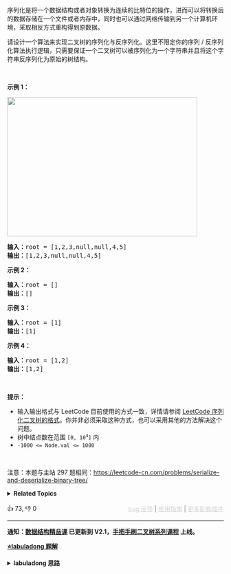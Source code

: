 <p>序列化是将一个数据结构或者对象转换为连续的比特位的操作，进而可以将转换后的数据存储在一个文件或者内存中，同时也可以通过网络传输到另一个计算机环境，采取相反方式重构得到原数据。</p>

<p>请设计一个算法来实现二叉树的序列化与反序列化。这里不限定你的序列 / 反序列化算法执行逻辑，只需要保证一个二叉树可以被序列化为一个字符串并且将这个字符串反序列化为原始的树结构。</p>

<p>&nbsp;</p>

<p><strong>示例 1：</strong></p>

<p><img alt="" src="https://assets.leetcode.com/uploads/2020/09/15/serdeser.jpg" style="width: 442px; height: 324px;" /></p>

<pre>
<strong>输入：</strong>root = [1,2,3,null,null,4,5]
<strong>输出：</strong>[1,2,3,null,null,4,5]
</pre>

<p><strong>示例 2：</strong></p>

<pre>
<strong>输入：</strong>root = []
<strong>输出：</strong>[]
</pre>

<p><strong>示例 3：</strong></p>

<pre>
<strong>输入：</strong>root = [1]
<strong>输出：</strong>[1]
</pre>

<p><strong>示例 4：</strong></p>

<pre>
<strong>输入：</strong>root = [1,2]
<strong>输出：</strong>[1,2]
</pre>

<p>&nbsp;</p>

<p><strong>提示：</strong></p>

<ul> 
 <li>输入输出格式与 LeetCode 目前使用的方式一致，详情请参阅&nbsp;<a href="/faq/#binary-tree">LeetCode 序列化二叉树的格式</a>。你并非必须采取这种方式，也可以采用其他的方法解决这个问题。</li> 
 <li>树中结点数在范围 <code>[0, 10<sup>4</sup>]</code> 内</li> 
 <li><code>-1000 &lt;= Node.val &lt;= 1000</code></li> 
</ul>

<p>&nbsp;</p>

<p>
 <meta charset="UTF-8" />注意：本题与主站 297&nbsp;题相同：<a href="https://leetcode-cn.com/problems/serialize-and-deserialize-binary-tree/">https://leetcode-cn.com/problems/serialize-and-deserialize-binary-tree/</a>&nbsp;</p>

<details><summary><strong>Related Topics</strong></summary>树 | 深度优先搜索 | 广度优先搜索 | 设计 | 字符串 | 二叉树</details><br>

<div>👍 73, 👎 0<span style='float: right;'><span style='color: gray;'><a href='https://github.com/labuladong/fucking-algorithm/discussions/939' target='_blank' style='color: lightgray;text-decoration: underline;'>bug 反馈</a> | <a href='https://labuladong.gitee.io/article/fname.html?fname=jb插件简介' target='_blank' style='color: lightgray;text-decoration: underline;'>使用指南</a> | <a href='https://labuladong.github.io/algo/images/others/%E5%85%A8%E5%AE%B6%E6%A1%B6.jpg' target='_blank' style='color: lightgray;text-decoration: underline;'>更多配套插件</a></span></span></div>

<div id="labuladong"><hr>

**通知：[数据结构精品课](https://aep.h5.xeknow.com/s/1XJHEO) 已更新到 V2.1，[手把手刷二叉树系列课程](https://aep.xet.tech/s/3YGcq3) 上线。**



<p><strong><a href="https://labuladong.github.io/article/slug.html?slug=h54YBf" target="_blank">⭐️labuladong 题解</a></strong></p>
<details><summary><strong>labuladong 思路</strong></summary>

## 基本思路

这道题和 [297. 二叉树的序列化与反序列化](/problems/serialize-and-deserialize-binary-tree) 相同。

PS：这道题在[《算法小抄》](https://item.jd.com/12759911.html) 的第 247 页。

序列化问题其实就是遍历问题，你能遍历，顺手把遍历的结果转化成字符串的形式，不就是序列化了么？

这里我就简单说说用前序遍历的思路，前序遍历的特点是根节点在开头，然后接着左子树的前序遍历结果，然后接着右子树的前序遍历结果：

![](https://labuladong.github.io/pictures/二叉树序列化/1.jpeg)

所以如果按照前序遍历顺序进行序列化，反序列化的时候，就知道第一个元素是根节点的值，然后递归调用反序列化左右子树，接到根节点上即可，上述思路翻译成代码即可解决本题。

当然，这题也可以尝试使用二叉树的中序、后序、层序的遍历方式来做，具体可看详细题解。

**详细题解：[东哥带你刷二叉树（序列化篇）](https://labuladong.github.io/article/fname.html?fname=二叉树的序列化)**

**标签：[二叉树](https://mp.weixin.qq.com/mp/appmsgalbum?__biz=MzAxODQxMDM0Mw==&action=getalbum&album_id=2121994699837177859)，[数据结构](https://mp.weixin.qq.com/mp/appmsgalbum?__biz=MzAxODQxMDM0Mw==&action=getalbum&album_id=1318892385270808576)，递归**

## 解法代码

提示：🟢 标记的是我写的解法代码，🤖 标记的是 chatGPT 翻译的多语言解法代码。如有错误，可以 [点这里](https://github.com/labuladong/fucking-algorithm/issues/1113) 反馈和修正。

<div class="tab-panel"><div class="tab-nav">
<button data-tab-item="cpp" class="tab-nav-button btn " data-tab-group="default" onclick="switchTab(this)">cpp🤖</button>

<button data-tab-item="python" class="tab-nav-button btn " data-tab-group="default" onclick="switchTab(this)">python🤖</button>

<button data-tab-item="java" class="tab-nav-button btn active" data-tab-group="default" onclick="switchTab(this)">java🟢</button>

<button data-tab-item="go" class="tab-nav-button btn " data-tab-group="default" onclick="switchTab(this)">go🤖</button>

<button data-tab-item="javascript" class="tab-nav-button btn " data-tab-group="default" onclick="switchTab(this)">javascript🤖</button>
</div><div class="tab-content">
<div data-tab-item="cpp" class="tab-item " data-tab-group="default"><div class="highlight">

```cpp
// 注意：cpp 代码由 chatGPT🤖 根据我的 java 代码翻译，旨在帮助不同背景的读者理解算法逻辑。
// 本代码还未经过力扣测试，仅供参考，如有疑惑，可以参照我写的 java 代码对比查看。

class Codec {
    string SEP = ",";
    string NULL = "#";

public:
    /* 主函数，将二叉树序列化为字符串 */
    string serialize(TreeNode* root) {
        stringstream ss;
        serialize(root, ss);
        return ss.str();
    }

    /* 辅助函数，将二叉树存入 stringstream */
    void serialize(TreeNode* root, stringstream& ss) {
        if (root == nullptr) {
            ss << NULL << SEP;
            return;
        }

        /******前序遍历位置******/
        ss << root->val << SEP;
        /***********************/

        serialize(root->left, ss);
        serialize(root->right, ss);
    }

    /* 主函数，将字符串反序列化为二叉树结构 */
    TreeNode* deserialize(string data) {
        // 将字符串转化成列表
        vector<string> nodes;
        stringstream ss(data);
        string s;
        while (getline(ss, s, SEP[0])) {
            nodes.push_back(s);
        }
        return deserialize(nodes);
    }

    /* 辅助函数，通过 nodes 列表构造二叉树 */
    TreeNode* deserialize(vector<string>& nodes) {
        if (nodes.empty()) return nullptr;

        /******前序遍历位置******/
        // 列表最左侧就是根节点
        string first = nodes[0];
        nodes.erase(nodes.begin());
        if (first == NULL) return nullptr;
        TreeNode* root = new TreeNode(stoi(first));
        /***********************/

        root->left = deserialize(nodes);
        root->right = deserialize(nodes);

        return root;
    }
};
```

</div></div>

<div data-tab-item="python" class="tab-item " data-tab-group="default"><div class="highlight">

```python
# 注意：python 代码由 chatGPT🤖 根据我的 java 代码翻译，旨在帮助不同背景的读者理解算法逻辑。
# 本代码已经通过力扣的测试用例，应该可直接成功提交。

class Codec:
    SEP = ","
    NULL = "#"

    def serialize(self, root: TreeNode) -> str:
        """
        Encodes a tree to a single string.

        :param root: TreeNode
        :return: str
        """
        sb = []
        self._serialize(root, sb)
        return self.SEP.join(sb)

    def _serialize(self, root: TreeNode, sb: List[str]) -> None:
        """
        Helper function to serialize the tree.

        :param root: TreeNode
        :param sb: List[str]
        """
        if root is None:
            sb.append(self.NULL)
            return

        # 前序遍历位置
        sb.append(str(root.val))
        # 递归遍历左子树
        self._serialize(root.left, sb)
        # 递归遍历右子树
        self._serialize(root.right, sb)

    def deserialize(self, data: str) -> TreeNode:
        """
        Decodes your encoded data to tree.

        :param data: str
        :return: TreeNode
        """
        nodes = data.split(self.SEP)
        return self._deserialize(nodes)

    def _deserialize(self, nodes: List[str]) -> TreeNode:
        """
        Helper function to deserialize the tree.

        :param nodes: List[str]
        :return: TreeNode
        """
        if not nodes:
            return None

        # 前序遍历位置
        val = nodes.pop(0)
        if val == self.NULL:
            return None

        # 创建当前节点
        root = TreeNode(int(val))
        # 递归构建左子树
        root.left = self._deserialize(nodes)
        # 递归构建右子树
        root.right = self._deserialize(nodes)

        return root
```

</div></div>

<div data-tab-item="java" class="tab-item active" data-tab-group="default"><div class="highlight">

```java
public class Codec {
    String SEP = ",";
    String NULL = "#";

    /* 主函数，将二叉树序列化为字符串 */
    public String serialize(TreeNode root) {
        StringBuilder sb = new StringBuilder();
        serialize(root, sb);
        return sb.toString();
    }

    /* 辅助函数，将二叉树存入 StringBuilder */
    void serialize(TreeNode root, StringBuilder sb) {
        if (root == null) {
            sb.append(NULL).append(SEP);
            return;
        }

        /******前序遍历位置******/
        sb.append(root.val).append(SEP);
        /***********************/

        serialize(root.left, sb);
        serialize(root.right, sb);
    }

    /* 主函数，将字符串反序列化为二叉树结构 */
    public TreeNode deserialize(String data) {
        // 将字符串转化成列表
        LinkedList<String> nodes = new LinkedList<>();
        for (String s : data.split(SEP)) {
            nodes.addLast(s);
        }
        return deserialize(nodes);
    }

    /* 辅助函数，通过 nodes 列表构造二叉树 */
    TreeNode deserialize(LinkedList<String> nodes) {
        if (nodes.isEmpty()) return null;

        /******前序遍历位置******/
        // 列表最左侧就是根节点
        String first = nodes.removeFirst();
        if (first.equals(NULL)) return null;
        TreeNode root = new TreeNode(Integer.parseInt(first));
        /***********************/

        root.left = deserialize(nodes);
        root.right = deserialize(nodes);

        return root;
    }
}
```

</div></div>

<div data-tab-item="go" class="tab-item " data-tab-group="default"><div class="highlight">

```go
// 注意：go 代码由 chatGPT🤖 根据我的 java 代码翻译，旨在帮助不同背景的读者理解算法逻辑。
// 本代码已经通过力扣的测试用例，应该可直接成功提交。

type Codec struct {
    SEP  string
    NULL string
}

func Constructor() Codec {
    return Codec{",", "#"}
}

/* 主函数，将二叉树序列化为字符串 */
func (this *Codec) serialize(root *TreeNode) string {
    var sb strings.Builder
    this.serializeHelper(root, &sb)
    return sb.String()
}

/* 辅助函数，将二叉树存入 StringBuilder */
func (this *Codec) serializeHelper(root *TreeNode, sb *strings.Builder) {
    if root == nil {
        sb.WriteString(this.NULL)
        sb.WriteString(this.SEP)
        return
    }

    /******前序遍历位置******/
    sb.WriteString(strconv.Itoa(root.Val))
    sb.WriteString(this.SEP)
    /***********************/

    this.serializeHelper(root.Left, sb)
    this.serializeHelper(root.Right, sb)
}

/* 主函数，将字符串反序列化为二叉树结构 */
func (this *Codec) deserialize(data string) *TreeNode {
    // 将字符串转化成列表
    nodes := strings.Split(data, this.SEP)
    return this.deserializeHelper(&nodes)
}

/* 辅助函数，通过 nodes 列表构造二叉树 */
func (this *Codec) deserializeHelper(nodes *[]string) *TreeNode {
    if len(*nodes) == 0 {
        return nil
    }

    /******前序遍历位置******/
    // 列表最左侧就是根节点
    first := (*nodes)[0]
    *nodes = (*nodes)[1:]
    if first == this.NULL {
        return nil
    }
    val, _ := strconv.Atoi(first)
    root := &TreeNode{val, nil, nil}
    /***********************/

    root.Left = this.deserializeHelper(nodes)
    root.Right = this.deserializeHelper(nodes)

    return root
}
```

</div></div>

<div data-tab-item="javascript" class="tab-item " data-tab-group="default"><div class="highlight">

```javascript
// 注意：javascript 代码由 chatGPT🤖 根据我的 java 代码翻译，旨在帮助不同背景的读者理解算法逻辑。
// 本代码还未经过力扣测试，仅供参考，如有疑惑，可以参照我写的 java 代码对比查看。

var Codec = function() {
    this.SEP = ",";
    this.NULL = "#";
};

/* 主函数，将二叉树序列化为字符串 */
Codec.prototype.serialize = function(root) {
    let sb = [];
    this._serialize(root, sb);
    return sb.join('');
};

/* 辅助函数，将二叉树存入 StringBuilder */
Codec.prototype._serialize = function(root, sb) {
    if (!root) {
        sb.push(this.NULL, this.SEP);
        return;
    }

    /******前序遍历位置******/
    sb.push(root.val, this.SEP);
    /***********************/

    this._serialize(root.left, sb);
    this._serialize(root.right, sb);
};

/* 主函数，将字符串反序列化为二叉树结构 */
Codec.prototype.deserialize = function(data) {
    // 将字符串转化成列表
    let nodes = data.split(this.SEP);
    return this._deserialize(nodes);
};

/* 辅助函数，通过 nodes 列表构造二叉树 */
Codec.prototype._deserialize = function(nodes) {
    if (!nodes.length) return null;

    /******前序遍历位置******/
    // 列表最左侧就是根节点
    let first = nodes.shift();
    if (first === this.NULL) return null;
    let root = new TreeNode(parseInt(first));
    /***********************/

    root.left = this._deserialize(nodes);
    root.right = this._deserialize(nodes);

    return root;
};
```

</div></div>
</div></div>

**类似题目**：
  - [449. 序列化和反序列化二叉搜索树 🟠](/problems/serialize-and-deserialize-bst)
  - [剑指 Offer 37. 序列化二叉树 🔴](/problems/xu-lie-hua-er-cha-shu-lcof/)
  - [剑指 Offer II 048. 序列化与反序列化二叉树 🔴](/problems/h54YBf)

</details>
</div>



